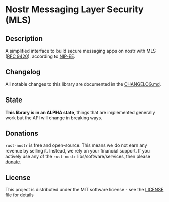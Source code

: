 # Nostr Messaging Layer Security (MLS)

## Description

A simplified interface to build secure messaging apps on nostr with MLS ([RFC 9420](https://datatracker.ietf.org/doc/html/rfc9420)),
according to [NIP-EE](https://github.com/nostr-protocol/nips/pull/1427).

## Changelog

All notable changes to this library are documented in the [CHANGELOG.md](CHANGELOG.md).

## State

**This library is in an ALPHA state**, things that are implemented generally work but the API will change in breaking ways.

## Donations

`rust-nostr` is free and open-source. This means we do not earn any revenue by selling it. Instead, we rely on your financial support. If you actively use any of the `rust-nostr` libs/software/services, then please [donate](https://rust-nostr.org/donate).

## License

This project is distributed under the MIT software license - see the [LICENSE](../../LICENSE) file for details
